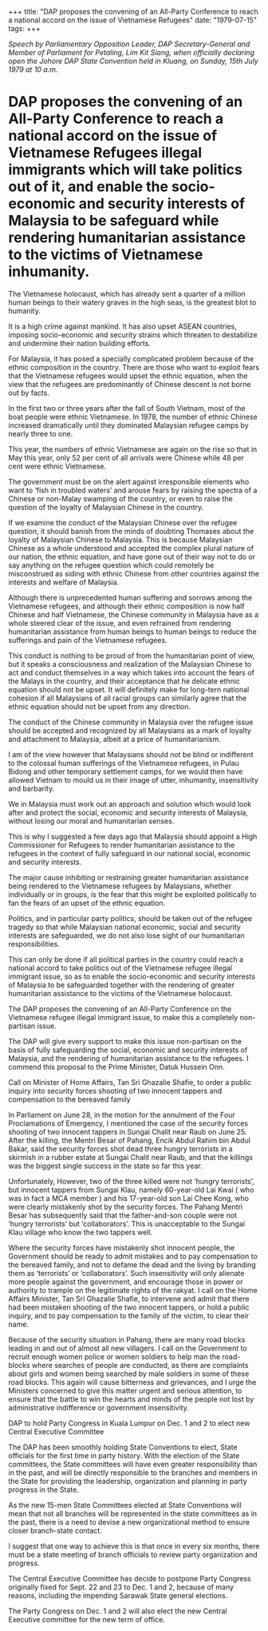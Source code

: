 +++ 
title: "DAP proposes the convening of an All-Party Conference to reach a national accord on the issue of Vietnamese Refugees"
date: "1979-07-15"
tags:
+++

_Speech by Parliamentary Opposition Leader, DAP Secretary-General and Member of Parliament for Petaling, Lim Kit Siang, when officially declaring open the Johore DAP State Convention held in Kluang, on Sunday, 15th July 1979 at 10 a.m._

# DAP proposes the convening of an All-Party Conference to reach a national accord on the issue of Vietnamese Refugees illegal immigrants which will take politics out of it, and enable the socio-economic and security interests of Malaysia to be safeguard while rendering humanitarian assistance to the victims of Vietnamese inhumanity.

The Vietnamese holocaust, which has already sent a quarter of a million human beings to their watery graves in the high seas, is the greatest blot to humanity.</u>

It is a high crime against mankind. It has also upset ASEAN countries, imposing socio-economic and security strains which threaten to destabilize and undermine their nation building efforts.

For Malaysia, it has posed a specially complicated problem because of the ethnic composition in the country. There are those who want to exploit fears that the Vietnamese refugees would upset the ethnic equation, when the view that the refugees are predominantly of Chinese descent is not borne out by facts.

In the first two or three years after the fall of South Vietnam, most of the boat people were ethnic Vietnamese. In 1978, the number of ethnic Chinese increased dramatically until they dominated Malaysian refugee camps by nearly three to one.

This year, the numbers of ethnic Vietnamese are again on the rise so that in May this year, only 52 per cent of all arrivals were Chinese while 48 per cent were ethnic Vietnamese.

The government must be on the alert against irresponsible elements who want to ‘fish in troubled waters’ and arouse fears by raising the spectra of a Chinese or non-Malay swamping of the country, or even to raise the question of the loyalty of Malaysian Chinese in the country.

If we examine the conduct of the Malaysian Chinese over the refugee question, it should banish from the minds of doubting Thomases about the loyalty of Malaysian Chinese to Malaysia. This is because Malaysian Chinese as a whole understood and accepted the complex plural nature of our nation, the ethnic equation, and have gone out of their way not to do or say anything on the refugee question which could remotely be misconstrued as siding with ethnic Chinese from other countries against the interests and welfare of Malaysia.

Although there is unprecedented human suffering and sorrows among the Vietnamese refugees, and although their ethnic composition is now half Chinese and half Vietnamese, the Chinese community in Malaysia have as a whole steered clear of the issue, and even refrained from rendering humanitarian assistance from human beings to human beings to reduce the sufferings and pain of the Vietnamese refugees.

This conduct is nothing to be proud of from the humanitarian point of view, but it speaks a consciousness and realization of the Malaysian Chinese to act and conduct themselves in a way which takes into account the fears of the Malays in the country, and their acceptance that he delicate ethnic equation should not be upset. It will definitely make for long-tern national cohesion if all Malaysians of all racial groups can similarly agree that the ethnic equation should not be upset from any direction.

The conduct of the Chinese community in Malaysia over the refugee issue should be accepted and recognized by all Malaysians as a mark of loyalty and attachment to Malaysia, albeit at a price of humanitarianism.

I am of the view however that Malaysians should not be blind or indifferent to the colossal human sufferings of the Vietnamese refugees, in Pulau Bidong and other temporary settlement camps, for we would then have allowed Vietnam to mould us in their image of utter, inhumanity, insensitivity and barbarity.

We in Malaysia must work out an approach and solution which would look after and protect the social, economic and security interests of Malaysia, without losing our moral and humanitarian senses.

This is why I suggested a few days ago that Malaysia should appoint a High Commissioner for Refugees to render humanitarian assistance to the refugees in the context of fully safeguard in our national social, economic and security interests.

The major cause inhibiting or restraining greater humanitarian assistance being rendered to the Vietnamese refugees by Malaysians, whether individually or in groups, is the fear that this might be exploited politically to fan the fears of an upset of the ethnic equation.

Politics, and in particular party politics, should be taken out of the refugee tragedy so that while Malaysian national economic, social and security interests are safeguarded, we do not also lose sight of our humanitarian responsibilities.

This can only be done if all political parties in the country could reach a national accord to take politics out of the Vietnamese refugee illegal immigrant issue, so as to enable the socio-economic and security interests of Malaysia to be safeguarded together with the rendering of greater humanitarian assistance to the victims of the Vietnamese holocaust.

The DAP proposes the convening of an All-Party Conference on the Vietnamese refugee illegal immigrant issue, to make this a completely non-partisan issue.

The DAP will give every support to make this issue non-partisan on the basis of fully safeguarding the social, economic and security interests of Malaysia, and the rendering of humanitarian assistance to the refugees. I commend this proposal to the Prime Minister, Datuk Hussein Onn.

Call on Minister of Home Affairs, Tan Sri Ghazalie Shafie, to order a public inquiry into security forces shooting of two innocent tappers and compensation to the bereaved family

In Parliament on June 28, in the motion for the annulment of the Four Proclamations of Emergency, I mentioned the case of the security forces shooting of two innocent tappers in Sungai Chalit near Raub on June 25. After the killing, the Mentri Besar of Pahang, Encik Abdul Rahim bin Abdul Bakar, said the security forces shot dead three hungry terrorists in a skirmish in a rubber estate at Sungai Chalit near Raub, and that the killings was the biggest single success in the state so far this year.

Unfortunately, However, two of the three killed were not ‘hungry terrorists’, but innocent tappers from Sungai Klau, namely 60-year-old Lai Kwai ( who was in fact a MCA member ) and his 17-year-old son Lai Chee Kong, who were clearly mistakenly shot by the security forces. The Pahang Mentri Besar has subsequently said that the father-and-son couple were not ‘hungry terrorists’ but ‘collaborators’. This is unacceptable to the Sungai Klau village who know the two tappers well.

Where the security forces have mistakenly shot innocent people, the Government should be ready to admit mistakes and to pay compensation to the bereaved family, and not to defame the dead and the living by branding them as ‘terrorists’ or ‘collaborators’. Such insensitivity will only alienate more people against the government, and encourage those in power or authority to trample on the legitimate rights of the rakyat. I call on the Home Affairs Minister, Tan Sri Ghazalie Shafie, to intervene and admit that there had been mistaken shooting of the two innocent tappers, or hold a public inquiry, and to pay compensation to the family of the victim, to clear their name.

Because of the security situation in Pahang, there are many road blocks leading in and out of almost all new villagers. I call on the Government to recruit enough women police or women soldiers to help man the road-blocks where searches of people are conducted, as there are complaints about girls and women being searched by male soldiers in some of these road blocks. This again will cause bitterness and grievances, and I urge the Ministers concerned to give this matter urgent and serious attention, to ensure that the battle to win the hearts and minds of the people not lost by administrative indifference or government insensitivity.

DAP to hold Party Congress in Kuala Lumpur on Dec. 1 and 2 to elect new Central Executive Committee

The DAP has been smoothly holding State Conventions to elect, State officials for the first time in party history. With the election of the State committees, the State committees will have even greater responsibility than in the past, and will be directly responsible to the branches and members in the State for providing the leadership, organization and planning in party progress in the State.

As the new 15-men State Committees elected at State Conventions will mean that not all branches will be represented in the state committees as in the past, there is a need to devise a new organizational method to ensure closer branch-state contact.

I suggest that one way to achieve this is that once in every six months, there must be a state meeting of branch officials to review party organization and progress.

The Central Executive Committee has decide to postpone Party Congress originally fixed for Sept. 22 and 23 to Dec. 1 and 2, because of many reasons, including the impending Sarawak State general elections.

The Party Congress on Dec. 1 and 2 will also elect the new Central Executive committee for the new term of office.
 
